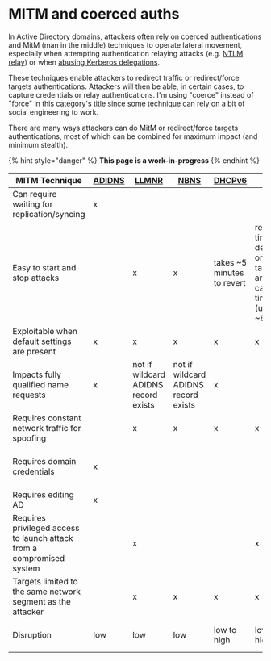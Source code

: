 # MITM and coerced auths

In Active Directory domains, attackers often rely on coerced authentications and MitM (man in the middle) techniques to operate lateral movement, especially when attempting authentication relaying attacks (e.g. [NTLM relay](../ntlm/relay.md)) or when [abusing Kerberos delegations](../kerberos/delegations/).

These techniques enable attackers to redirect traffic or redirect/force targets authentications. Attackers will then be able, in certain cases, to capture credentials or relay authentications. I'm using "coerce" instead of "force" in this category's title since some technique can rely on a bit of social engineering to work.

There are many ways attackers can do MitM or redirect/force targets authentications, most of which can be combined for maximum impact (and minimum stealth).

{% hint style="danger" %}
**This page is a work-in-progress**
{% endhint %}

| MITM Technique                                                        | [ADIDNS](broken-reference) | [LLMNR](broken-reference)            | [NBNS](../../recon/nbt-ns.md)        | [DHCPv6](broken-reference)  | [ARP](arp-poisoning.md)                                            | [DNS](dns-spoofing.md) | [WPAD](broken-reference) | [PrinterBug](ms-rprn.md) | [PrivExchange](broken-reference) |
| --------------------------------------------------------------------- | -------------------------- | ------------------------------------ | ------------------------------------ | --------------------------- | ------------------------------------------------------------------ | ---------------------- | ------------------------ | ------------------------ | -------------------------------- |
| Can require waiting for replication/syncing                           | x                          |                                      |                                      |                             |                                                                    |                        |                          |                          |                                  |
| Easy to start and stop attacks                                        |                            | x                                    | x                                    | takes \~5 minutes to revert | revert time depends on targets arp cache timeout (usually \~60 sec | x                      | x                        | x                        | x                                |
| Exploitable when default settings are present                         | x                          | x                                    | x                                    | x                           | x                                                                  | x                      | x                        | x                        | up to 2019                       |
| Impacts fully qualified name requests                                 | x                          | not if wildcard ADIDNS record exists | not if wildcard ADIDNS record exists | x                           |                                                                    | x                      |                          |                          |                                  |
| Requires constant network traffic for spoofing                        |                            | x                                    | x                                    | x                           | x                                                                  | x                      | x                        |                          |                                  |
| Requires domain credentials                                           | x                          |                                      |                                      |                             |                                                                    |                        |                          | x                        | requires emails-capable account  |
| Requires editing AD                                                   | x                          |                                      |                                      |                             |                                                                    |                        |                          |                          |                                  |
| Requires privileged access to launch attack from a compromised system |                            | x                                    |                                      |                             | x                                                                  | x                      |                          |                          |                                  |
| Targets limited to the same network segment as the attacker           |                            | x                                    | x                                    | x                           | x                                                                  |                        |                          | x                        | x                                |
| Disruption                                                            | low                        | low                                  | low                                  | low to high                 | low to high                                                        | low to high            | low to high              | none                     | none                             |
